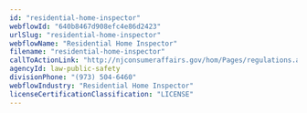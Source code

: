 ```yaml
---
id: "residential-home-inspector"
webflowId: "640b8467d908efc4e86d2423"
urlSlug: "residential-home-inspector"
webflowName: "Residential Home Inspector"
filename: "residential-home-inspector"
callToActionLink: "http://njconsumeraffairs.gov/hom/Pages/regulations.aspx"
agencyId: law-public-safety
divisionPhone: "(973) 504-6460"
webflowIndustry: "Residential Home Inspector"
licenseCertificationClassification: "LICENSE"
---
```

